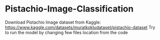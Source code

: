 # Pistachio-Image-Classification

Download Pistachio Image dataset from Kaggle: https://www.kaggle.com/datasets/muratkokludataset/pistachio-dataset
Try to run the model by changing few files location from the code
